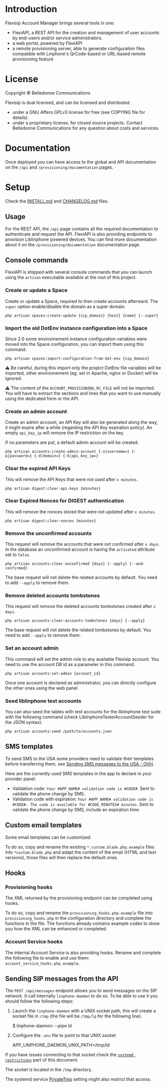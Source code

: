 # Introduction

Flexisip Account Manager brings several tools in one:

- FlexiAPI, a REST API for the creation and management of user accounts by end-users and/or service administrators.
- a web portal, powered by FlexiAPI
- a remote provisioning server, able to generate configuration files compatible with Linphone's QrCode-based or URL-based remote provisioning feature

# License

Copyright © Belledonne Communications

Flexisip is dual licensed, and can be licensed and distributed:

- under a GNU Affero GPLv3 license for free (see COPYING file for details)
- under a proprietary license, for closed source projects. Contact Belledonne Communications for any question about costs and services.

# Documentation

Once deployed you can have access to the global and API documentation on the `/api` and `/provisioning/documentation` pages.

# Setup

Check the [INSTALL.md](INSTALL.md) and [CHANGELOG.md](CHANGELOG.md) files.

## Usage

For the REST API, the `/api` page contains all the required documentation to authenticate and request the API.
FlexiAPI is also providing endpoints to provision Liblinphone powered devices. You can find more documentation about it on the `/provisioning/documentation` documentation page.

## Console commands

FlexiAPI is shipped with several console commands that you can launch using the `artisan` executable available at the root of this project.

### Create or update a Space

Create or update a Space, required to then create accounts afterward. The `super` option enable/disable the domain as a super domain.

    php artisan spaces:create-update {sip_domain} {host} {name} {--super}

### Import the old DotEnv instance configuration into a Space

Since 2.0 some environnement instance configuration variables were moved into the Space configuration, you can import them using this command.

    php artisan spaces:import-configuration-from-dot-env {sip_domain}

⚠️ Be careful, during this import only the project DotEnv file variables will be imported, other environnement (eg. set in Apache, nginx or Docker) will be ignored.

⚠️ The content of the `ACCOUNT_PROVISIONING_RC_FILE` will not be imported. You will have to extract the sections and lines that you want to use manually using the dedicated form or the API.

### Create an admin account

Create an admin account, an API Key will also be generated along the way, it might expire after a while (regarding the API Key expiration policy). An empty `api_key_ip` will remove the IP restriction on the key.

If no parameters are put, a default admin account will be created.

    php artisan accounts:create-admin-account {-u|username=} {-p|password=} {-d|domain=} {-k|api_key_ip=}

### Clear the expired API Keys

This will remove the API Keys that were not used after `x minutes`.

    php artisan digest:clear-api-keys {minutes}

### Clear Expired Nonces for DIGEST authentication

This will remove the nonces stored that were not updated after `x minutes`.

    php artisan digest:clear-nonces {minutes}

### Remove the unconfirmed accounts

This request will remove the accounts that were not confirmed after `x days`. In the database an unconfirmed account is having the `activated` attribute set to `false`.

    php artisan accounts:clear-unconfirmed {days} {--apply} {--and-confirmed}

The base request will not delete the related accounts by default. You need to add `--apply` to remove them.

### Remove deleted accounts tombstones

This request will remove the deleted accounts tombstones created after `x days`.

    php artisan accounts:clear-accounts-tombstones {days} {--apply}

The base request will not delete the related tombstones by default. You need to add `--apply` to remove them.

### Set an account admin

This command will set the admin role to any available Flexisip account. You need to use the account DB id as a parameter in this command.

    php artisan accounts:set-admin {account_id}

Once one account is declared as administrator, you can directly configure the other ones using the web panel.

### Seed liblinphone test accounts

You can also seed the tables with test accounts for the liblinphone test suite with the following command (check LiblinphoneTesterAccountSeeder for the JSON syntax):

    php artisan accounts:seed /path/to/accounts.json

## SMS templates

To send SMS to the USA some providers need to validate their templates before transferring them, see [Sending SMS messages to the USA - OVH](https://help.ovhcloud.com/csm/en-ie-sms-sending-sms-to-usa?id=kb_article_view&sysparm_article=KB0051359).

Here are the currently used SMS templates in the app to declare in your provider panel:
- Validation code: `Your #APP_NAME# validation code is #CODE#`. Sent to validate the phone change by SMS.
- Validation code with expiration: `Your #APP_NAME# validation code is #CODE#. The code is available for #CODE_MINUTES# minutes`. Sent to validate the phone change by SMS, include an expiration time.

## Custom email templates

Some email templates can be customized.

To do so, copy and rename the existing `*_custom.blade.php.example` files into `*custom.blade.php` and adapt the content of the email (HTML and text versions), those files will then replace the default ones.

## Hooks

### Provisioning hooks

The XML returned by the provisioning endpoint can be completed using hooks.

To do so, copy and rename the `provisioning_hooks.php.example` file into `provisioning_hooks.php` in the configuration directory and complete the functions in the file.
The functions already contains example codes to show you how the XML can be enhanced or completed.

### Account Service hooks

The internal Account Service is also providing hooks. Rename and complete the following file to enable and use them: `account_service_hooks.php.example`.

## Sending SIP messages from the API

The `POST /api/messages` endpoint allows you to send messages on the SIP network. It call internally `linphone-daemon` to do so. To be able to use it you should follow the following steps:

1. Launch the `linphone-daemon` with a UNIX socket path, this will create a socket file in `/tmp` (the file will be `/tmp/lp` for the following line).

    $ linphone-daemon --pipe ld

2. Configure the `.env` file to point to that UNIX socket

    APP_LINPHONE_DAEMON_UNIX_PATH=/tmp/ld

If you have issues connecting to that socket check the [`systemd restrictions`](INSTALL.md#systemd-restrictions) part of this document.

The socket is located in the `/tmp` directory.

The systemd service [PrivateTmp](https://access.redhat.com/blogs/766093/posts/1976243) setting might also restrict that access.
